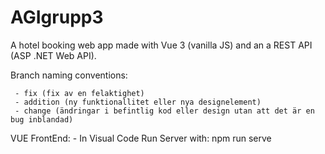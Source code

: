 # AGIgrupp3
A hotel booking web app made with Vue 3 (vanilla JS) and an a REST API (ASP .NET Web API).

Branch naming conventions:

     - fix (fix av en felaktighet)
     - addition (ny funktionallitet eller nya designelement)
     - change (ändringar i befintlig kod eller design utan att det är en bug inblandad)


VUE FrontEnd:
     - In Visual Code Run Server with: npm run serve

